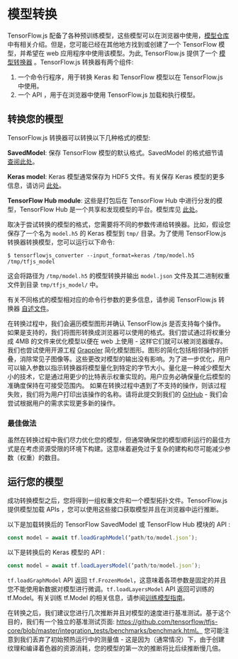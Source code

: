 # 模型转换

TensorFlow.js 配备了各种预训练模型，这些模型可以在浏览器中使用，[模型仓库](https://github.com/tensorflow/tfjs-models) 中有相关介绍。但是，您可能已经在其他地方找到或创建了一个 TensorFlow 模型，并希望在 web 应用程序中使用该模型。为此, TensorFlow.js 提供了一个 [模型转换器](https://github.com/tensorflow/tfjs-converter) 。TensorFlow.js 转换器有两个组件:

1. 一个命令行程序，用于转换 Keras 和 TensorFlow 模型以在 TensorFlow.js 中使用。
2. 一个 API ，用于在浏览器中使用 TensorFlow.js 加载和执行模型。

## 转换您的模型

TensorFlow.js 转换器可以转换以下几种格式的模型:

**SavedModel**: 保存 TensorFlow 模型的默认格式。SavedModel 的格式细节请 [查阅此处](https://www.tensorflow.org/guide/saved_model)。

**Keras model**: Keras 模型通常保存为 HDF5 文件。有关保存 Keras 模型的更多信息，请访问 [此处](https://keras.io/getting-started/faq/#savingloading-whole-models-architecture-weights-optimizer-state)。

**TensorFlow Hub module**: 这些是打包后在 TensorFlow Hub 中进行分发的模型，TensorFlow Hub 是一个共享和发现模型的平台。模型库见 [此处](tfhub.dev)。

取决于尝试转换的模型的格式，您需要将不同的参数传递给转换器。比如，假设您保存了一个名为 `model.h5` 的 Keras 模型到 `tmp/` 目录。为了使用 TensorFlow.js 转换器转换模型，您可以运行以下命令: 

    $ tensorflowjs_converter --input_format=keras /tmp/model.h5 /tmp/tfjs_model

这会将路径为 `/tmp/model.h5` 的模型转换并输出 `model.json` 文件及其二进制权重文件到目录 `tmp/tfjs_model/` 中。

有关不同格式的模型相对应的命令行参数的更多信息，请参阅 TensorFlow.js 转换器 [自述文件](https://github.com/tensorflow/tfjs-converter)。

在转换过程中，我们会遍历模型图形并确认 TensorFlow.js 是否支持每个操作。如果是支持的，我们将图形转换成浏览器可以使用的格式。我们尝试通过将权重分成 4MB 的文件来优化模型以便在 web 上使用 - 这样它们就可以被浏览器缓存。我们也尝试使用开源工程 [Grappler](https://github.com/tensorflow/tensorflow/tree/master/tensorflow/core/grappler) 简化模型图形。图形的简化包括相邻操作的折叠，消除常见子图像等。这些更改对模型的输出没有影响。为了进一步优化，用户可以输入参数以指示转换器将模型量化到特定的字节大小。量化是一种减少模型大小的技术，它是通过用更少的比特表示权重实现的。用户应务必确保量化后模型的准确度保持在可接受范围内。
如果在转换过程中遇到了不支持的操作，则该过程失败，我们将为用户打印出该操作的名称。请将此提交到我们的 [GitHub](https://github.com/tensorflow/tfjs/issues)  - 我们会尝试根据用户的需求实现更多新的操作。

### 最佳做法

虽然在转换过程中我们尽力优化您的模型，但通常确保您的模型顺利运行的最佳方式是在考虑资源受限的环境下构建。这意味着避免过于复杂的建构和尽可能减少参数（权重）的数目。

## 运行您的模型

成功转换模型之后，您将得到一组权重文件和一个模型拓扑文件。TensorFlow.js 提供模型加载 APIs ，您可以使用这些接口获取模型并且在浏览器中运行推断。
	

以下是加载转换后的 TensorFlow SavedModel 或 TensorFlow Hub 模块的 API :

```js
const model = await tf.loadGraphModel(‘path/to/model.json’);
```

以下是转换后的 Keras 模型的 API :

```js
const model = await tf.loadLayersModel(‘path/to/model.json’);
```

`tf.loadGraphModel` API 返回 `tf.FrozenModel`，这意味着各项参数是固定的并且您不能使用新数据对模型进行微调。`tf.loadLayersModel` API 返回可训练的 tf.Model。有关训练 tf.Model 的相关信息，请参阅[训练模型指南](train_models.md)。

在转换之后，我们建议您进行几次推断并且对模型的速度进行基准测试。基于这个目的，我们有一个独立的基准测试页面: https://github.com/tensorflow/tfjs-core/blob/master/integration_tests/benchmarks/benchmark.html。 您可能注意到我们丢弃了初始预热运行中的测量值 - 这是因为（通常情况）下，由于创建纹理和编译着色器的资源消耗，您的模型的第一次的推断将比后续推断慢几倍。



